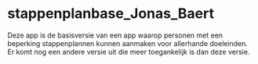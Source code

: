 # stappenplanbase_Jonas_Baert

Deze app is de basisversie van een app waarop personen met een beperking stappenplannen kunnen aanmaken voor allerhande doeleinden. Er komt nog een andere versie uit die meer toegankelijk is dan deze versie.
